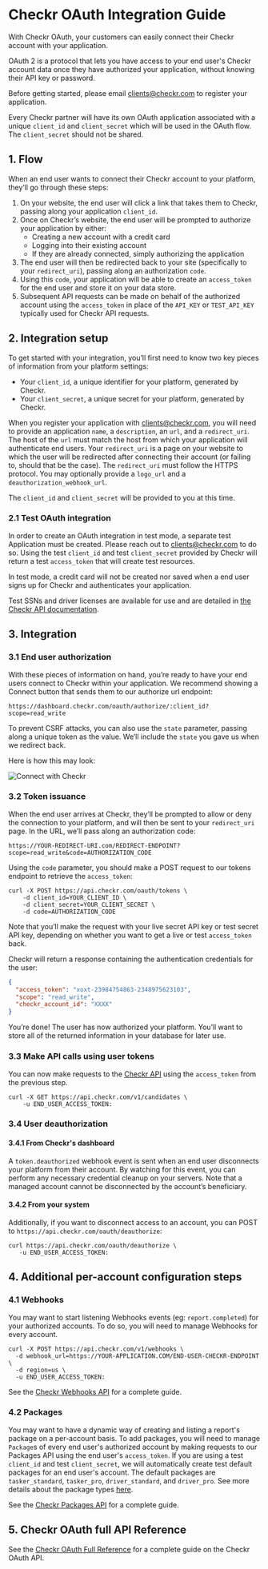 # Checkr OAuth Integration Guide

With Checkr OAuth, your customers can easily connect their Checkr account with your application.

OAuth 2 is a protocol that lets you have access to your end user's Checkr account data once they have authorized your application, without knowing their API key or password.

Before getting started, please email clients@checkr.com to register your application.

Every Checkr partner will have its own OAuth application associated with a unique `client_id` and `client_secret` which will be used in the OAuth flow. The `client_secret` should not be shared.

## 1. Flow
When an end user wants to connect their Checkr account to your platform, they’ll go through these steps:

1. On your website, the end user will click a link that takes them to Checkr, passing along your application `client_id`.
2. Once on Checkr’s website, the end user will be prompted to authorize your application by either:
    - Creating a new account with a credit card
    - Logging into their existing account
    - If they are already connected, simply authorizing the application
3. The end user will then be redirected back to your site (specifically to your `redirect_uri`), passing along an authorization `code`.
4. Using this `code`, your application will be able to create an `access_token` for the end user and store it on your data store.
5. Subsequent API requests can be made on behalf of the authorized account using the `access_token` in place of the `API_KEY` or `TEST_API_KEY` typically used for Checkr API requests.

## 2. Integration setup

To get started with your integration, you’ll first need to know two key pieces of information from your platform settings:

- Your `client_id`, a unique identifier for your platform, generated by Checkr.
- Your `client_secret`, a unique secret for your platform, generated by Checkr.

When you register your application with clients@checkr.com, you will need to provide an application `name`, a `description`, an `url`, and a `redirect_uri`. The host of the `url` must match the host from which your application will authenticate end users. Your `redirect_uri` is a page on your website to which the user will be redirected after connecting their account (or failing to, should that be the case). The `redirect_uri` must follow the HTTPS protocol. You may optionally provide a `logo_url` and a `deauthorization_webhook_url`.

The `client_id` and `client_secret` will be provided to you at this time.

### 2.1 Test OAuth integration

In order to create an OAuth integration in test mode, a separate test Application must be created. Please reach out to clients@checkr.com to do so. Using the test `client_id` and test `client_secret` provided by Checkr will return a test `access_token` that will create test resources.

In test mode, a credit card will not be created nor saved when a end user signs up for Checkr and authenticates your application.

Test SSNs and driver licenses are available for use and are detailed in [the Checkr API documentation](https://docs.checkr.com/#development).

## 3. Integration
### 3.1 End user authorization

With these pieces of information on hand, you’re ready to have your end users connect to Checkr within your application. We recommend showing a Connect button that sends them to our authorize url endpoint:

```
https://dashboard.checkr.com/oauth/authorize/:client_id?scope=read_write
```

To prevent CSRF attacks, you can also use the `state` parameter, passing along a unique token as the value. We’ll include the `state` you gave us when we redirect back.

Here is how this may look:

![Connect with Checkr](https://assets.checkr.com/assets/images/connect_with_checkr.png)


### 3.2 Token issuance

When the end user arrives at Checkr, they’ll be prompted to allow or deny the connection to your platform, and will then be sent to your `redirect_uri` page. In the URL, we’ll pass along an authorization code:

```
https://YOUR-REDIRECT-URI.com/REDIRECT-ENDPOINT?scope=read_write&code=AUTHORIZATION_CODE
```

Using the `code` parameter, you should make a POST request to our tokens endpoint to retrieve the `access_token`:

```curl
curl -X POST https://api.checkr.com/oauth/tokens \
    -d client_id=YOUR_CLIENT_ID \
    -d client_secret=YOUR_CLIENT_SECRET \
    -d code=AUTHORIZATION_CODE
```

Note that you’ll make the request with your live secret API key or test secret API key, depending on whether you want to get a live or test `access_token` back.

Checkr will return a response containing the authentication credentials for the user:

```json
{
  "access_token": "xoxt-23984754863-2348975623103",
  "scope": "read_write",
  "checkr_account_id": "XXXX"
}
```

You’re done! The user has now authorized your platform.  You’ll want to store all of the returned information in your database for later use.

### 3.3 Make API calls using user tokens

You can now make requests to the [Checkr API](https://docs.checkr.com) using the `access_token` from the previous step.

```curl
curl -X GET https://api.checkr.com/v1/candidates \
    -u END_USER_ACCESS_TOKEN:
```

### 3.4 User deauthorization

#### 3.4.1 From Checkr's dashboard
A `token.deauthorized` webhook event is sent when an end user disconnects your platform from their account. By watching for this event, you can perform any necessary credential cleanup on your servers. Note that a managed account cannot be disconnected by the account’s beneficiary.

#### 3.4.2 From your system

Additionally, if you want to disconnect access to an account, you can POST to `https://api.checkr.com/oauth/deauthorize`:

```curl
curl https://api.checkr.com/oauth/deauthorize \
   -u END_USER_ACCESS_TOKEN:
```

## 4. Additional per-account configuration steps
### 4.1 Webhooks
You may want to start listening Webhooks events (eg: `report.completed`) for your authorized accounts. To do so, you will need to manage Webhooks for every account.

```curl
curl -X POST https://api.checkr.com/v1/webhooks \
  -d webhook_url=https://YOUR-APPLICATION.COM/END-USER-CHECKR-ENDPOINT \
  -d region=us \
  -u END_USER_ACCESS_TOKEN:
```

See the [Checkr Webhooks API](https://github.com/checkr/oauth-docs/blob/master/checkr_webhooks_api.md) for a complete guide.

### 4.2 Packages
You may want to have a dynamic way of creating and listing a report's package on a per-account basis. To add packages, you will need to manage `Package`s of every end user's authorized account by making requests to our Packages API using the end user's `access_token`. If you are using a test `client_id` and test `client_secret`, we will automatically create test default packages for an end user's account. The default packages are `tasker_standard`, `tasker_pro`, `driver_standard`, and `driver_pro`. See more details about the package types [here](https://docs.checkr.com/#report).

See the [Checkr Packages API](https://github.com/checkr/oauth-docs/blob/master/checkr_packages_api.md) for a complete guide.

## 5. Checkr OAuth full API Reference

See the [Checkr OAuth Full Reference](https://github.com/checkr/oauth-docs/blob/master/checkr_oauth_full_reference.md) for a complete guide on the Checkr OAuth API.
